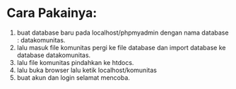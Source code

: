 # Cara Pakainya:
1. buat database baru pada localhost/phpmyadmin dengan nama database : datakomunitas.
2. lalu masuk file komunitas pergi ke file database dan import database ke database datakomunitas.
3. lalu file komunitas pindahkan ke htdocs.
4. lalu buka browser lalu ketik localhost/komunitas
5. buat akun dan login selamat mencoba.
